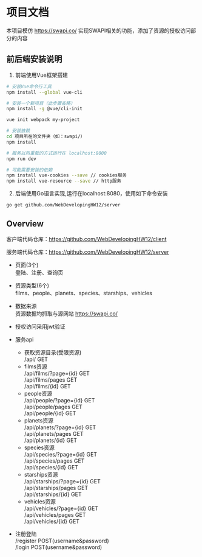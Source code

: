 ﻿# 项目文档本项目模仿 https://swapi.co/ 实现SWAPI相关的功能，添加了资源的授权访问部分的内容## 前后端安装说明1. 前端使用Vue框架搭建``` bash# 安装Vue命令行工具npm install --global vue-cli# 安装一个新项目（此步骤省略）npm install -g @vue/cli-initvue init webpack my-project# 安装依赖cd 项目所在的文件夹（如：swapi/） npm install# 服务以热重载的方式运行在 localhost:8000npm run dev# 可能需要安装的依赖npm install vue-cookies --save // cookies服务npm install vue-resource --save // http服务```2. 后端使用Go语言实现,运行在localhost:8080，使用如下命令安装```go get github.com/WebDevelopingHW12/server```##  Overview客户端代码仓库：https://github.com/WebDevelopingHW12/client服务端代码仓库：https://github.com/WebDevelopingHW12/server* 页面(3个)  登陆、注册、查询页*  资源类型(6个)  films、people、planets、species、starships、vehicles* 数据来源  资源数据均抓取与源网站 https://swapi.co/ * 授权访问采用jwt验证* 服务api    * 获取资源目录(受限资源)      /api/ GET    * films资源    /api/films/?page={id} GET   /api/films/pages GET   /api/films/{id} GET    * people资源   /api/people/?page={id} GET   /api/people/pages GET   /api/people/{id} GET    * planets资源   /api/planets/?page={id} GET   /api/planets/pages GET   /api/planets/{id} GET    * species资源   /api/species/?page={id} GET   /api/species/pages GET   /api/species/{id} GET    * starships资源   /api/starships/?page={id} GET   /api/starships/pages GET   /api/starships/{id} GET    * vehicles资源   /api/vehicles/?page={id} GET   /api/vehicles/pages GET   /api/vehicles/{id} GET  * 注册登陆  /register POST(username&password)  /login POST(username&password)